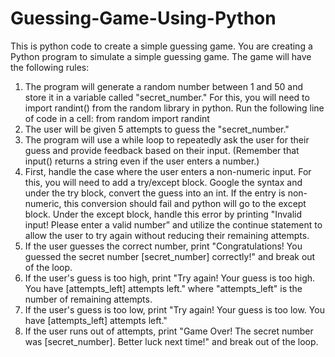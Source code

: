 # Guessing-Game-Using-Python
This is python code to create a simple guessing game.
You are creating a Python program to simulate a simple guessing game. The game will have the following rules:
1.	The program will generate a random number between 1 and 50 and store it in a variable called "secret_number." For this, you will need to import randint() from the random library in python. Run the following line of code in a cell:
from random import randint
2.	The user will be given 5 attempts to guess the "secret_number."
3.	The program will use a while loop to repeatedly ask the user for their guess and provide feedback based on their input. (Remember that input() returns a string even if the user enters a number.) 
4.	First, handle the case where the user enters a non-numeric input. For this, you will need to add a try/except block. Google the syntax and under the try block, convert the guess into an int. If the entry is non-numeric, this conversion should fail and python will go to the except block. Under the except block, handle this error by printing "Invalid input! Please enter a valid number” and utilize the continue statement to allow the user to try again without reducing their remaining attempts.
5.	If the user guesses the correct number, print "Congratulations! You guessed the secret number [secret_number] correctly!" and break out of the loop.
6.	If the user's guess is too high, print "Try again! Your guess is too high. You have [attempts_left] attempts left." where "attempts_left" is the number of remaining attempts.
7.	If the user's guess is too low, print "Try again! Your guess is too low. You have [attempts_left] attempts left."
8.	If the user runs out of attempts, print "Game Over! The secret number was [secret_number]. Better luck next time!" and break out of the loop.
